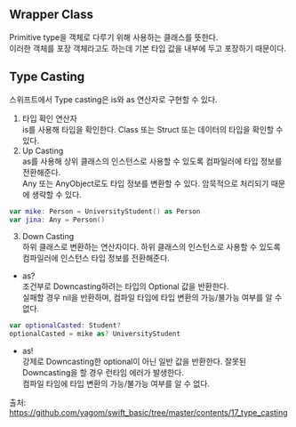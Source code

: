 ## Wrapper Class  
Primitive type을 객체로 다루기 위해 사용하는 클래스를 뜻한다.  
이러한 객체를 포장 객체라고도 하는데 기본 타입 값을 내부에 두고 포장하기 때문이다.  
  
  
  
## Type Casting  
스위프트에서 Type casting은 is와 as 연산자로 구현할 수 있다.  
1. 타입 확인 연산자  
is를 사용해 타입을 확인한다. Class 또는 Struct 또는 데이터의 타입을 확인할 수 있다.  
2. Up Casting  
as를 사용해 상위 클래스의 인스턴스로 사용할 수 있도록 컴파일러에 타입 정보를 전환해준다.  
Any 또는 AnyObject로도 타입 정보를 변환할 수 있다. 암묵적으로 처리되기 때문에 생략할 수 있다.  
  
```swift
var mike: Person = UniversityStudent() as Person
var jina: Any = Person()
```  
  
3. Down Casting  
하위 클래스로 변환하는 연산자이다. 하위 클래스의 인스턴스로 사용할 수 있도록 컴파일러에 인스턴스 타입 정보를 전환해준다.  
- as?  
조건부로 Downcasting하려는 타입의 Optional 값을 반환한다.  
실패할 경우 nil을 반환하며, 컴파일 타임에 타입 변환의 가능/불가능 여부를 알 수 없다.  
  
```swift
var optionalCasted: Student?
optionalCasted = mike as? UniversityStudent
```  
  
- as!  
강제로 Downcasting한 optional이 아닌 일반 값을 반환한다. 잘못된 Downcasting을 할 경우 런타임 에러가 발생한다.  
컴파일 타임에 타입 변환의 가능/불가능 여부를 알 수 없다.  
  
  
  
출처: https://github.com/yagom/swift_basic/tree/master/contents/17_type_casting  